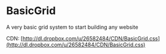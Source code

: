 BasicGrid
=========

A very basic grid system to start building any website

CDN: [http://dl.dropbox.com/u/26582484/CDN/BasicGrid.css](http://dl.dropbox.com/u/26582484/CDN/BasicGrid.css)